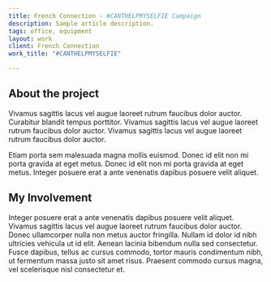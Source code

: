 ```yaml
---
title: French Connection - #CANTHELPMYSELFIE Campaign
description: Sample article description.
tags: office, equipment
layout: work
client: French Connection
work_title: "#CANTHELPMYSELFIE"

---
```



## About the project

Vivamus sagittis lacus vel augue laoreet rutrum faucibus dolor auctor. Curabitur blandit tempus porttitor. Vivamus sagittis lacus vel augue laoreet rutrum faucibus dolor auctor. Vivamus sagittis lacus vel augue laoreet rutrum faucibus dolor auctor.

Etiam porta sem malesuada magna mollis euismod. Donec id elit non mi porta gravida at eget metus. Donec id elit non mi porta gravida at eget metus. Integer posuere erat a ante venenatis dapibus posuere velit aliquet.

## My Involvement

Integer posuere erat a ante venenatis dapibus posuere velit aliquet. Vivamus sagittis lacus vel augue laoreet rutrum faucibus dolor auctor. Donec ullamcorper nulla non metus auctor fringilla. Nullam id dolor id nibh ultricies vehicula ut id elit. Aenean lacinia bibendum nulla sed consectetur. Fusce dapibus, tellus ac cursus commodo, tortor mauris condimentum nibh, ut fermentum massa justo sit amet risus. Praesent commodo cursus magna, vel scelerisque nisl consectetur et.
